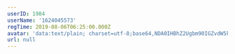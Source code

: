 ```yaml
---
userID: 1984
userName: '1624045573'
regTime: 2019-08-06T06:25:00.000Z
avatar: 'data:text/plain; charset=utf-8;base64,NDA0IHBhZ2Ugbm90IGZvdW5kCg=='
url: null
---
```



